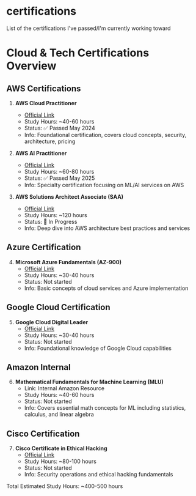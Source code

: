 # certifications
List of the certifications I've passed/I'm currently working toward

# Cloud & Tech Certifications Overview

## AWS Certifications
1. **AWS Cloud Practitioner**
   - [Official Link](https://aws.amazon.com/certification/certified-cloud-practitioner/)
   - Study Hours: ~40-60 hours
   - Status: ✅ Passed May 2024
   - Info: Foundational certification, covers cloud concepts, security, architecture, pricing

2. **AWS AI Practitioner** 
   - [Official Link](https://aws.amazon.com/certification/certified-artificial-intelligence-specialty/)
   - Study Hours: ~60-80 hours
   - Status: ✅ Passed May 2025
   - Info: Specialty certification focusing on ML/AI services on AWS

3. **AWS Solutions Architect Associate (SAA)**
   - [Official Link](https://aws.amazon.com/certification/certified-solutions-architect-associate/)
   - Study Hours: ~120 hours
   - Status: 🔄 In Progress
   - Info: Deep dive into AWS architecture best practices and services

## Azure Certification
4. **Microsoft Azure Fundamentals (AZ-900)**
   - [Official Link](https://learn.microsoft.com/en-us/certifications/azure-fundamentals/)
   - Study Hours: ~30-40 hours
   - Status: Not started
   - Info: Basic concepts of cloud services and Azure implementation

## Google Cloud Certification
5. **Google Cloud Digital Leader**
   - [Official Link](https://cloud.google.com/certification/cloud-digital-leader)
   - Study Hours: ~30-40 hours
   - Status: Not started
   - Info: Foundational knowledge of Google Cloud capabilities

## Amazon Internal
6. **Mathematical Fundamentals for Machine Learning (MLU)**
   - Link: Internal Amazon Resource
   - Study Hours: ~40-60 hours
   - Status: Not started
   - Info: Covers essential math concepts for ML including statistics, calculus, and linear algebra
  
## Cisco Certification
7. **Cisco Certificate in Ethical Hacking**
   - [Official Link](https://www.cisco.com/site/us/en/learn/training-certifications/certifications/ethical-hacker/index.html)
   - Study Hours: ~80-100 hours
   - Status: Not started
   - Info: Security operations and ethical hacking fundamentals

Total Estimated Study Hours: ~400-500 hours
